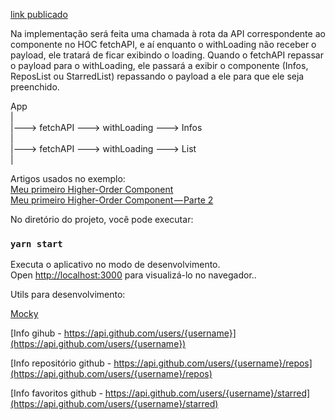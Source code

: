 [link publicado](https://ronanoliveiradomingos-react-hoc.netlify.com/) 

Na implementação será feita uma chamada à rota da API correspondente ao componente no HOC fetchAPI, e aí enquanto o withLoading não receber o payload, ele tratará de ficar exibindo o loading. Quando o fetchAPI repassar o payload para o withLoading, ele passará a exibir o componente (Infos, ReposList ou StarredList) repassando o payload a ele para que ele seja preenchido.

App<br>
 |<br>
 |---> fetchAPI ---> withLoading ---> Infos<br>
 |<br>
 |---> fetchAPI ---> withLoading ---> List<br>
 |<br>
 
Artigos usados no exemplo: <br>
[Meu primeiro Higher-Order Component](https://medium.com/reactbrasil/meu-primeiro-higher-order-component-a376efc654a8)<br>
[Meu primeiro Higher-Order Component — Parte 2](https://medium.com/reactbrasil/meu-primeiro-higher-order-component-parte-2-fb0ad6922a9c)<br>

No diretório do projeto, você pode executar:<br>

### `yarn start`

Executa o aplicativo no modo de desenvolvimento.<br>
Open [http://localhost:3000](http://localhost:3000) para visualizá-lo no navegador.. <br>

Utils para desenvolvimento:<br>

[Mocky](https://www.mocky.io/)<br>

[Info gihub - https://api.github.com/users/{username}](https://api.github.com/users/{username})<br>

[Info repositório github - https://api.github.com/users/{username}/repos](https://api.github.com/users/{username}/repos)<br>

[Info favoritos github - https://api.github.com/users/{username}/starred](https://api.github.com/users/{username}/starred)<br>